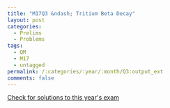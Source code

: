 ```yaml
---
title: "M17Q3 &ndash; Tritium Beta Decay"
layout: post
categories:
  - Prelims
  - Problems
tags:
  - QM
  - M17
  - untagged
permalink: /:categories/:year/:month/Q3:output_ext
comments: false
---
```

<object data="2017M3Q.pdf" type="application/pdf" width="100%" height="500"></object>
<div class="message"><a href='https://princetonprelim.com/prelim/39/'>Check for solutions to this year's exam</a></div>
